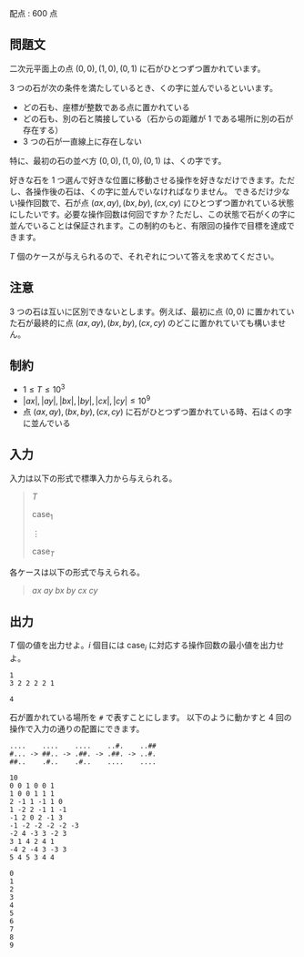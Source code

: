 配点 : $600$ 点

## 問題文

二次元平面上の点 $(0, 0), (1,0), (0,1)$ に石がひとつずつ置かれています。

$3$ つの石が次の条件を満たしているとき、くの字に並んでいるといいます。

- どの石も、座標が整数である点に置かれている
- どの石も、別の石と隣接している（石からの距離が $1$ である場所に別の石が存在する）
- $3$ つの石が一直線上に存在しない

特に、最初の石の並べ方 $(0, 0), (1,0), (0,1)$ は、くの字です。

好きな石を $1$ つ選んで好きな位置に移動させる操作を好きなだけできます。ただし、各操作後の石は、くの字に並んでいなければなりません。
できるだけ少ない操作回数で、石が点 $(ax, ay), (bx, by), (cx, cy)$ にひとつずつ置かれている状態にしたいです。必要な操作回数は何回ですか？ただし、この状態で石がくの字に並んでいることは保証されます。この制約のもと、有限回の操作で目標を達成できます。

$T$ 個のケースが与えられるので、それぞれについて答えを求めてください。

## 注意

$3$ つの石は互いに区別できないとします。例えば、最初に点 $(0,0)$ に置かれていた石が最終的に点 $(ax, ay), (bx, by), (cx, cy)$ のどこに置かれていても構いません。

## 制約

- $1 \leq T \leq 10^3$
- $|ax|,|ay|,|bx|,|by|,|cx|,|cy| \leq 10^9$
- 点 $(ax, ay), (bx, by), (cx, cy)$ に石がひとつずつ置かれている時、石はくの字に並んでいる

## 入力

入力は以下の形式で標準入力から与えられる。

> $T$
> 
> $\text{case}_1$
> 
> $\vdots$
> 
> $\text{case}_T$

各ケースは以下の形式で与えられる。

> $ax$ $ay$ $bx$ $by$ $cx$ $cy$

## 出力

$T$ 個の値を出力せよ。$i$ 個目には $\text{case}_i$ に対応する操作回数の最小値を出力せよ。

```input1
1
3 2 2 2 2 1
```

```output1
4
```

石が置かれている場所を `#` で表すことにします。
以下のように動かすと $4$ 回の操作で入力の通りの配置にできます。

```output1
....    ....    ....    ..#.    ..##
#... -> ##.. -> .##. -> .##. -> ..#.
##..    .#..    .#..    ....    ....
```

```input2
10
0 0 1 0 0 1
1 0 0 1 1 1
2 -1 1 -1 1 0
1 -2 2 -1 1 -1
-1 2 0 2 -1 3
-1 -2 -2 -2 -2 -3
-2 4 -3 3 -2 3
3 1 4 2 4 1
-4 2 -4 3 -3 3
5 4 5 3 4 4
```

```output2
0
1
2
3
4
5
6
7
8
9
```
